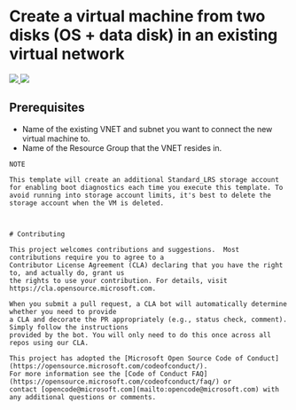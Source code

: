 # Create a virtual machine from two disks (OS + data disk) in an existing virtual network

<a href="https://portal.azure.com/#create/Microsoft.Template/uri/https%3A%2F%2Fraw.githubusercontent.com%2microsoft%2PL-DNS-Proxy%2master%2azuredeploy.json" target="_blank">
    <img src="http://azuredeploy.net/deploybutton.png"/>
  
  
</a>
<a href="http://armviz.io/#/?load=https%3A%2F%2Fraw.githubusercontent.com%2microsoft%2PL-DNS-Proxy%2master%2azuredeploy.json" target="_blank">
    <img src="http://armviz.io/visualizebutton.png"/>
</a>

## Prerequisites

- Name of the existing VNET and subnet you want to connect the new virtual machine to.
- Name of the Resource Group that the VNET resides in.

```
NOTE

This template will create an additional Standard_LRS storage account for enabling boot diagnostics each time you execute this template. To avoid running into storage account limits, it's best to delete the storage account when the VM is deleted.



# Contributing

This project welcomes contributions and suggestions.  Most contributions require you to agree to a
Contributor License Agreement (CLA) declaring that you have the right to, and actually do, grant us
the rights to use your contribution. For details, visit https://cla.opensource.microsoft.com.

When you submit a pull request, a CLA bot will automatically determine whether you need to provide
a CLA and decorate the PR appropriately (e.g., status check, comment). Simply follow the instructions
provided by the bot. You will only need to do this once across all repos using our CLA.

This project has adopted the [Microsoft Open Source Code of Conduct](https://opensource.microsoft.com/codeofconduct/).
For more information see the [Code of Conduct FAQ](https://opensource.microsoft.com/codeofconduct/faq/) or
contact [opencode@microsoft.com](mailto:opencode@microsoft.com) with any additional questions or comments.
